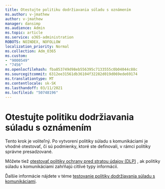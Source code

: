```yaml
---
title: Otestujte politiku dodržiavania súladu s oznámením
ms.author: v-jmathew
author: v-jmathew
manager: dansimp
ms.audience: Admin
ms.topic: article
ms.service: o365-administration
ROBOTS: NOINDEX, NOFOLLOW
localization_priority: Normal
ms.collection: Adm_O365
ms.custom:
- "9000549"
- "7456"
ms.openlocfilehash: fba853749d98eb556395c7133555c0b04044c88c
ms.sourcegitcommit: 6312ee31561db36104f32282d019d069ede69174
ms.translationtype: MT
ms.contentlocale: sk-SK
ms.lasthandoff: 03/11/2021
ms.locfileid: "50748196"
---
```

# <a name="test-your-communication-compliance-policy"></a>Otestujte politiku dodržiavania súladu s oznámením

Tento krok je voliteľný. Po vytvorení politiky súladu s komunikáciami je vhodné otestovať, či sú podmienky, ktoré ste definovali, v rámci politiky správne presadzované.

Môžete tiež [otestovať politiky ochrany pred stratou údajov (DLP)](https://go.microsoft.com/fwlink/?linkid=2110890) , ak politiky súladu s komunikáciami zahŕňajú citlivé typy informácií.

Ďalšie informácie nájdete v téme [testovanie politiky dodržiavania súladu s komunikáciami](https://go.microsoft.com/fwlink/?linkid=2111304).
